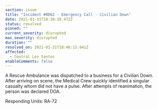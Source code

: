 ```yaml
---
section: issue
title: "Incident #0062 - Emergency Call - Civilian Down"
date: 2021-01-31T18:30:18.472Z
status: resolved
pinned: ""
current_severity: disrupted
max_severity: disrupted
duration: ""
resolved_on: 2021-01-31T18:46:13.941Z
affected:
  - Central Los Santos
enableComments: false
---
```

A Rescue Ambulance was dispatched to a business for a Civilian Down. After arriving on scene, the Medical Crew quickly identified a singular casualty whom did not have a pulse. After attempts of reanimation, the person was declared DOA.

Responding Units: RA-72